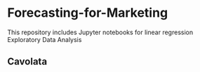 # Forecasting-for-Marketing
This repository includes Jupyter notebooks for linear regression <br>
Exploratory Data Analysis 

## Cavolata
